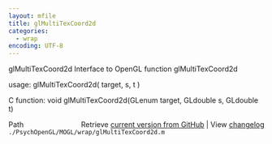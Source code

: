 ```yaml
---
layout: mfile
title: glMultiTexCoord2d
categories:
  - wrap
encoding: UTF-8
---
```


glMultiTexCoord2d  Interface to OpenGL function glMultiTexCoord2d  

usage:  glMultiTexCoord2d( target, s, t )  

C function:  void glMultiTexCoord2d(GLenum target, GLdouble s, GLdouble t)  


<div class="code_header" style="text-align:right;">
  <span style="float:left;">Path&nbsp;&nbsp;</span> <span class="counter">Retrieve <a href=
  "https://raw.github.com/Psychtoolbox-3/Psychtoolbox-3/beta/./PsychOpenGL/MOGL/wrap/glMultiTexCoord2d.m">current version from GitHub</a> | View <a href=
  "https://github.com/Psychtoolbox-3/Psychtoolbox-3/commits/beta/./PsychOpenGL/MOGL/wrap/glMultiTexCoord2d.m">changelog</a></span>
</div>
<div class="code">
  <code>./PsychOpenGL/MOGL/wrap/glMultiTexCoord2d.m</code>
</div>
